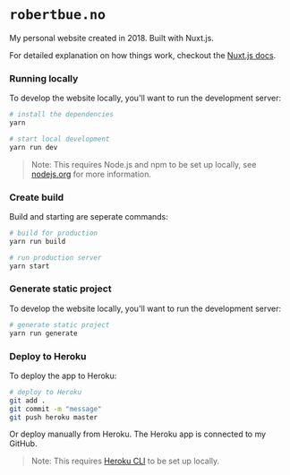 # `robertbue.no`

My personal website created in 2018. Built with Nuxt.js.

For detailed explanation on how things work, checkout the [Nuxt.js docs](https://github.com/nuxt/nuxt.js).

### Running locally

To develop the website locally, you'll want to run the development server:

```sh
# install the dependencies
yarn

# start local development
yarn run dev
```

> Note: This requires Node.js and npm to be set up locally, see [nodejs.org](https://nodejs.org) for more information.

### Create build

Build and starting are seperate commands:

```sh
# build for production
yarn run build

# run production server
yarn start
```

### Generate static project

To develop the website locally, you'll want to run the development server:

```sh
# generate static project
yarn run generate
```

### Deploy to Heroku

To deploy the app to Heroku:

```sh
# deploy to Heroku
git add .
git commit -m "message"
git push heroku master
```

Or deploy manually from Heroku. The Heroku app is connected to my GitHub.

> Note: This requires [Heroku CLI](https://devcenter.heroku.com/articles/heroku-cli) to be set up locally.
